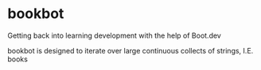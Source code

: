 # bookbot
Getting back into learning development with the help of Boot.dev

bookbot is designed to iterate over large continuous collects of strings, I.E. books
